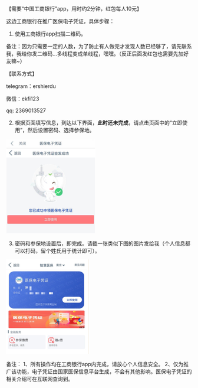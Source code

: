 【需要“中国工商银行”app，用时约2分钟，红包每人10元】

这边工商银行在推广医保电子凭证，具体步骤：

1. 使用工商银行app扫描二维码。

备注：因为只需要一定的人数，为了防止有人做完才发现人数已经够了，请先联系我，我给你发二维码…多线程变成单线程，嘿嘿。（反正后面发红包也需要先加好友嘛~）

【联系方式】

telegram：ershierdu

微信：ekfi123

qq: 2369013527

2. 根据页面填写信息，到达以下界面，**此时还未完成**，请点击页面中的“立即使用”，然后设置密码、选择参保地。

<img src="README.assets/image-20201213110615683.png" alt="image-20201213110615683" style="zoom:25%;" />

3. 密码和参保地设置后，即完成。请截一张类似下图的图片发给我（个人信息都可以打码，留个姓氏用于统计即可）。

<img src="README.assets/image-20201213110643358.png" alt="image-20201213110643358" style="zoom: 25%;" />

备注：
1、所有操作均在工商银行app内完成，请放心个人信息安全。
2、仅为推广该功能，电子凭证由国家医保信息平台生成，不会有其他影响。医保电子凭证的相关介绍可在互联网查询到。
